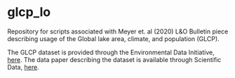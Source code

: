 # glcp_lo
Repository for scripts associated with Meyer et. al (2020) L&O Bulletin piece describing usage of the Global lake area, climate, and population (GLCP).
 
The GLCP dataset is provided through the Environmental Data Initiative, [here](https://portal.edirepository.org/nis/mapbrowse?packageid=edi.394.4). The data paper describing the dataset is available through Scientific Data, [here](https://www.nature.com/articles/s41597-020-0517-4).
